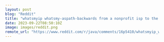 ```yaml
---
layout: post
blog: "Reddit"
title: "whatsmyip whatsmy-aspath-backwards from a nonprofit isp to the users, after 1 week, report...."
date: 2023-09-22T08:50:10Z
image: images/reddit.png
remote_url: "https://www.reddit.com/r/java/comments/16p5410/whatsmyip_whatsmyaspathbackwards_from_a_nonprofit/"
---
```

